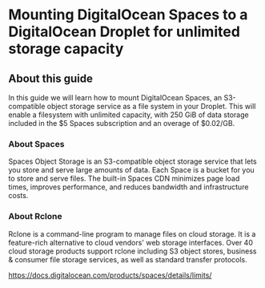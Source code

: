 # Mounting DigitalOcean Spaces to a DigitalOcean Droplet for unlimited storage capacity

## About this guide

In this guide we will learn how to mount DigitalOcean Spaces, an S3-compatible object storage service as a file system in your Droplet. This will enable a filesystem with unlimited capacity, with 250 GiB of data storage included in the $5 Spaces subscription and an overage of $0.02/GB.

### About Spaces

Spaces Object Storage is an S3-compatible object storage service that lets you store and serve large amounts of data. Each Space is a bucket for you to store and serve files. The built-in Spaces CDN minimizes page load times, improves performance, and reduces bandwidth and infrastructure costs.

### About Rclone

Rclone is a command-line program to manage files on cloud storage. It is a feature-rich alternative to cloud vendors' web storage interfaces. Over 40 cloud storage products support rclone including S3 object stores, business & consumer file storage services, as well as standard transfer protocols.


https://docs.digitalocean.com/products/spaces/details/limits/
